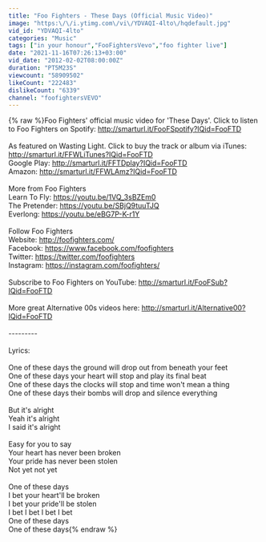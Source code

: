 ```yaml
---
title: "Foo Fighters - These Days (Official Music Video)"
image: "https:\/\/i.ytimg.com\/vi\/YDVAQI-4lto\/hqdefault.jpg"
vid_id: "YDVAQI-4lto"
categories: "Music"
tags: ["in your honour","FooFightersVevo","foo fighter live"]
date: "2021-11-16T07:26:13+03:00"
vid_date: "2012-02-02T08:00:00Z"
duration: "PT5M23S"
viewcount: "58909502"
likeCount: "222483"
dislikeCount: "6339"
channel: "foofightersVEVO"
---
```

{% raw %}Foo Fighters' official music video for 'These Days'. Click to listen to Foo Fighters on Spotify: <a rel="nofollow" target="blank" href="http://smarturl.it/FooFSpotify?IQid=FooFTD">http://smarturl.it/FooFSpotify?IQid=FooFTD</a><br /><br />As featured on Wasting Light. Click to buy the track or album via iTunes: <a rel="nofollow" target="blank" href="http://smarturl.it/FFWLiTunes?IQid=FooFTD">http://smarturl.it/FFWLiTunes?IQid=FooFTD</a><br />Google Play: <a rel="nofollow" target="blank" href="http://smarturl.it/FFTDplay?IQid=FooFTD">http://smarturl.it/FFTDplay?IQid=FooFTD</a><br />Amazon: <a rel="nofollow" target="blank" href="http://smarturl.it/FFWLAmz?IQid=FooFTD">http://smarturl.it/FFWLAmz?IQid=FooFTD</a><br /><br />More from Foo Fighters<br />Learn To Fly: <a rel="nofollow" target="blank" href="https://youtu.be/1VQ_3sBZEm0">https://youtu.be/1VQ_3sBZEm0</a><br />The Pretender: <a rel="nofollow" target="blank" href="https://youtu.be/SBjQ9tuuTJQ">https://youtu.be/SBjQ9tuuTJQ</a><br />Everlong: <a rel="nofollow" target="blank" href="https://youtu.be/eBG7P-K-r1Y">https://youtu.be/eBG7P-K-r1Y</a><br /><br />Follow Foo Fighters<br />Website: <a rel="nofollow" target="blank" href="http://foofighters.com/">http://foofighters.com/</a><br />Facebook: <a rel="nofollow" target="blank" href="https://www.facebook.com/foofighters">https://www.facebook.com/foofighters</a><br />Twitter: <a rel="nofollow" target="blank" href="https://twitter.com/foofighters">https://twitter.com/foofighters</a><br />Instagram: <a rel="nofollow" target="blank" href="https://instagram.com/foofighters/">https://instagram.com/foofighters/</a><br /><br />Subscribe to Foo Fighters on YouTube: <a rel="nofollow" target="blank" href="http://smarturl.it/FooFSub?IQid=FooFTD">http://smarturl.it/FooFSub?IQid=FooFTD</a><br /><br />More great Alternative 00s videos here: <a rel="nofollow" target="blank" href="http://smarturl.it/Alternative00?IQid=FooFTD">http://smarturl.it/Alternative00?IQid=FooFTD</a><br /><br />---------<br /><br />Lyrics:<br /><br />One of these days the ground will drop out from beneath your feet<br />One of these days your heart will stop and play its final beat<br />One of these days the clocks will stop and time won't mean a thing<br />One of these days their bombs will drop and silence everything<br /><br />But it's alright<br />Yeah it's alright<br />I said it's alright<br /><br />Easy for you to say<br />Your heart has never been broken<br />Your pride has never been stolen<br />Not yet not yet<br /><br />One of these days<br />I bet your heart'll be broken<br />I bet your pride'll be stolen<br />I bet I bet I bet I bet<br />One of these days<br />One of these days{% endraw %}
